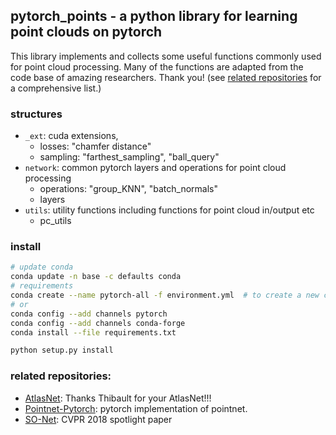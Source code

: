 ## pytorch_points - a python library for learning point clouds on pytorch

This library implements and collects some useful functions commonly used for point cloud processing.
Many of the functions are adapted from the code base of amazing researchers. Thank you! (see [related repositories](#related_repositories) for a comprehensive list.)

### structures

- `_ext`: cuda extensions,
  - losses: "chamfer distance"
  - sampling: "farthest_sampling", "ball_query"
- `network`: common pytorch layers and operations for point cloud processing
  - operations: "group_KNN", "batch_normals"
  - layers
- `utils`: utility functions including functions for point cloud in/output etc
  - pc_utils

### install
```bash
# update conda
conda update -n base -c defaults conda
# requirements
conda create --name pytorch-all -f environment.yml  # to create a new conda environment
# or
conda config --add channels pytorch
conda config --add channels conda-forge
conda install --file requirements.txt

python setup.py install
```

### related repositories:
- [AtlasNet](https://github.com/ThibaultGROUEIX/AtlasNet): Thanks Thibault for your AtlasNet!!!
- [Pointnet-Pytorch](https://github.com/erikwijmans/Pointnet2_PyTorch): pytorch implementation of pointnet.
- [SO-Net](https://github.com/lijx10/SO-Net): CVPR 2018 spotlight paper
